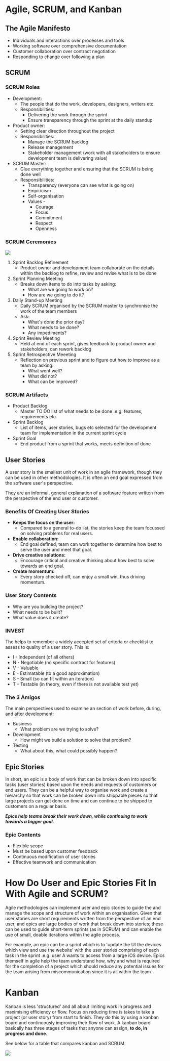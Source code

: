 # Agile, SCRUM, and Kanban

## The Agile Manifesto
* Individuals and interactions over processes and tools
* Working software over comprehensive documentation
* Customer collaboration over contract negotiation
* Responding to change over following a plan

## SCRUM

### SCRUM Roles
* Development:
	* The people that do the work, developers, designers, writers etc.
	* Responsibilities:
		* Delivering the work through the sprint
		* Ensure transparency through the sprint at the daily standup
* Product owner:
	* Setting clear direction throughout the project
	* Responsibilities:
		* Manage the SCRUM backlog
		* Release management
		* Stakeholder management (work with all stakeholders to ensure development team is delivering value)
* SCRUM Master:
	* Glue everything together and ensuring that the SCRUM is being done well
	* Responsibilities:
		* Transparency (everyone can see what is going on)
		* Empiricism
		* Self-organisation
		* Values -
			- Courage
			- Focus
			- Commitment
			- Respect
			- Openness

### SCRUM Ceremonies

![](Scrum-Process.jpg)

1. Sprint Backlog Refinement
	* Product owner and development team collaborate on the details within the backlog to refine, review and revise what is to be done
2. Sprint Planning Meeting
	* Breaks down items to do into tasks by asking:
		* What are we going to work on?
		* How are we going to do it?
3. Daily Stand-up Meeting
	* Daily SCRUM organised by the SCRUM master to synchronise the work of the team members
	* Ask:
		* What's done the prior day?
		* What needs to be done?
		* Any impediments?
4. Sprint Review Meeting
	* Held at end of each sprint, gives feedback to product owner and stakeholders, can rework backlog
5. Sprint Retrospective Meeeting
	* Reflection on previous sprint and to figure out how to improve as a team by asking:
		* What went well?
		* What did not?
		* What can be improved?

### SCRUM Artifacts
* Product Backlog
	* Master TO DO list of what needs to be done .e.g. features, requirements etc
* Sprint Backlog
	* List of items, user stories, bugs etc selected for the development team for implementation in the current sprint cycle
* Sprint Goal
	* End product from a sprint that works, meets definition of done



## User Stories

A user story is the smallest unit of work in an agile framework, though they can be used in other methodologies. It is often an end goal expressed from the software user's perspective.

They are an informal, general explanation of a software feature written from the perspective of the end user or customer.


### Benefits Of Creating User Stories

* **Keeps the focus on the user:**
	* Compared to a general to-do list, the stories keep the team focussed on solving problems for real users.
* **Enable collaboration:**
	* End goal defined, team can work together to determine how best to serve the user and meet that goal.
* **Drive creative solutions:**
	* Encourage critical and creative thinking about how best to solve towards an end goal.
* **Create momentum:**
	* Every story checked off, can enjoy a small win, thus driving momentum.


### User Story Contents
* Why are you building the project?
* What needs to be built?
* What value does it create?

### INVEST

The helps to remember a widely accepted set of criteria or checklist to assess to quality of a user story. This is:
* I - Independent (of all others)
* N - Negotiable (no specific contract for features)
* V - Valuable
* E - Estimatable (to a good approximation)
* S - Small (so can fit within an iteration)
* T - Testable (in theory, even if there is not available test yet)

### The 3 Amigos
The main perspectives used to examine an section of work before, during, and after development:
* Business
	* What problem are we trying to solve?
* Development
	 * How might we build a solution to solve that problem?
* Testing
	* What about this, what could possibly happen?

## Epic Stories

In short, an epic is a body of work that can be broken down into specific tasks (user stories) based upon the needs and requests of customers or end users. They can be a helpful way to organise work and create a hierarchy so that work can be broken down into shippable pieces so that large projects can get done on time and can continue to be shipped to customers on a regular basis.


**_Epics help teams break their work down, while continuing  to work towards a bigger goal._**

### Epic Contents
* Flexible scope
* Must be based upon customer feedback
* Continuous modification of user stories
* Effective teamwork and communication


# How Do User and Epic Stories Fit In With Agile and SCRUM?

Agile methodologies can implement user and epic stories to guide the and manage the scope and structure of work within an organisation. Given that user stories are short requirements written from the perspective of an end user, and epics are large bodies of work that break down into stories; these can be used to guide short-term sprints (as in SCRUM) and can enable the use of small, doable iterations within the agile process.


For example, an epic can be a sprint which is to 'update the UI the devices which view and use the website' with the user stories comprising of each task in the sprint .e.g. user A wants to access from a large iOS device. Epics themself in agile help the team understand how, why and what is required for the completion of a project which should reduce any potential issues for the team arising from miscommunication since it is all within the team.

# Kanban
Kanban is less 'structured' and all about limiting work in progress and maximising efficiency or flow. Focus on reducing time is takes to take a project (or user story) from start to finish. They do this by using a kanban board and continuously improving their flow of work. A kanban board basically has three stages of tasks that anyone can assign, **to do, in progress and done**.

See below for a table that compares kanban and SCRUM.

![](Kanban-vs-SCRUM.png)


